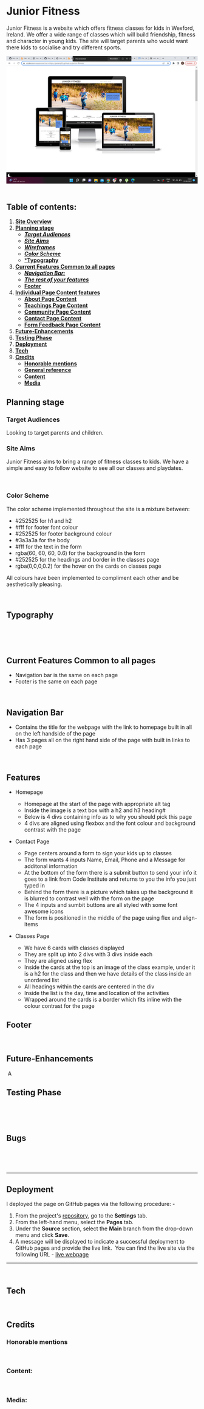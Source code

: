 
# **Junior Fitness**
 
 Junior Fitness is a website which offers fitness classes for kids in Wexford, Ireland. We offer a wide range of classes which will build friendship, fitness and character in young kids. The site will target parents who would want there kids to socialise and try different sports.


![Website Screenshot](assets/images/homepage-screenshot.png)
​
## Table of contents:
1. [**Site Overview**](#site-overview)
1. [**Planning stage**](#planning-stage)
    * [***Target Audiences***](#target-audiences)
    * [***Site Aims***](#site-aims)
    * [***Wireframes***](#wireframes)
    * [***Color Scheme***](#color-scheme)
    * [***Typography**](#typography)
1. [**Current Features Common to all pages**](#current-features-common-to-all-pages)
    * [***Navigation Bar:***](#navigation-bar)
    * [***The rest of your features***](#features)
    * [**Footer**](#footer)
1. [**Individual Page Content features**](#individual-page-content-features)
    * [**About Page Content**](#about-page-content)
    * [**Teachings Page Content**](#teachings-page-content)
    * [**Community Page Content**](#community-page-content)
    * [**Contact Page Content**](#contact-page-content)
    * [**Form Feedback Page Content**](#form-feedback-page-content)
1. [**Future-Enhancements**](#future-enhancements)
1. [**Testing Phase**](#testing-phase)
1. [**Deployment**](#deployment)
1. [**Tech**](#tech)
1. [**Credits**](#credits)
    * [**Honorable mentions**](#honorable-mentions)
    * [**General reference**](#general-reference)
    * [**Content**](#content)
    * [**Media**](#media)
​
## **Planning stage**


### **Target Audiences**
​Looking to target parents and children.
​
​
### **Site Aims**
​Junior Fitness aims to bring a range of fitness classes to kids.
We have a simple and easy to follow website to see all our classes and playdates.


​
### **Color Scheme**
The color scheme implemented throughout the site is a mixture between:
- #252525 for h1 and h2
- #fff for footer font colour
- #252525 for footer background colour
- #3a3a3a for the body
- #fff for the text in the form
- rgba(60, 60, 60, 0.6) for the background in the form
- #252525 for the headings and border in the classes page
- rgba(0,0,0,0.2) for the hover on the cards on classes page

All colours have been implemented to compliment each other and be aesthetically pleasing.
 
​
## **Typography**
​

​
## **Current Features Common to all pages**
- Navigation bar is the same on each page
- Footer is the same on each page

​
## **Navigation Bar**
- Contains the title for the webpage with the link to homepage built in all on the left handside of the page
- Has 3 pages all on the right hand side of the page with built in links to each page

​
## **Features**
- Homepage 
  - Homepage at the start of the page with appropriate alt tag
  - Inside the image is a text box with a h2 and h3 heading#
  - Below is 4 divs containing info as to why you should pick this page
  - 4 divs are aligned using flexbox and the font colour and background contrast with the page

- Contact Page
  - Page centers around a form to sign your kids up to classes
  - The form wants 4 inputs Name, Email, Phone and a Message for additonal information
  - At the bottom of the form there is a submit button to send your info it goes to a link from Code Institute and returns to you the info you just typed in
  - Behind the form there is a picture which takes up the background it is blurred to contrast well with the form on the page
  - The 4 inputs and sumbit buttons are all styled with some font awesome icons
  - The form is positioned in the middle of the page using flex and align-items

- Classes Page
  - We have 6 cards with classes displayed 
  - They are split up into 2 divs with 3 divs inside each
  - They are aligned using flex 
  - Inside the cards at the top is an image of the class example, under it is a h2 for the class and then we have details of the class inside an unordered list
  - All headings within the cards are centered in the div
  - Inside the list is the day, time and location of the activities
  - Wrapped around the cards is a border which fits inline with the colour contrast for the page
   


## **Footer**


​
## **Future-Enhancements**
​
A
​
## **Testing Phase**
​

​
​
## **Bugs**
​

​
***
## **Deployment**
I deployed the page on GitHub pages via the following procedure: -
​
1. From the project's [repository](pageurl), go to the **Settings** tab.
2. From the left-hand menu, select the **Pages** tab.
3. Under the **Source** section, select the **Main** branch from the drop-down menu and click **Save**.
4. A message will be displayed to indicate a successful deployment to GitHub pages and provide the live link.
​
You  can find the live site via the following URL - [live webpage](https://yoururlhere)
***
​
## **Tech**

​
## **Credits**
### **Honorable mentions**
​
### **Content:**
​

  
### **Media:**
​


[def]: ..assets